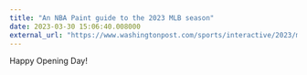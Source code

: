 ```yaml
---
title: "An NBA Paint guide to the 2023 MLB season"
date: 2023-03-30 15:06:40.008000
external_url: "https://www.washingtonpost.com/sports/interactive/2023/mlb-2023-season-major-storylines/?itid=sf_sports_mlb_p008_f002"
---
```


Happy Opening Day!